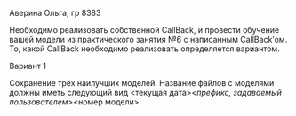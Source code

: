Аверина Ольга, гр 8383

Необходимо реализовать собственной CallBack, и провести обучение вашей модели из практического занятия №6 с написанным CallBack’ом. То, какой CallBack необходимо реализовать определяется вариантом.

Вариант 1

Сохранение трех наилучших моделей. Название файлов с моделями должны иметь следующий вид <текущая дата>_<префикс, задаваемый пользователем>_<номер модели>

